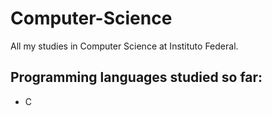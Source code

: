 # Computer-Science
All my studies in Computer Science at Instituto Federal.

## Programming languages studied so far:
 - C
